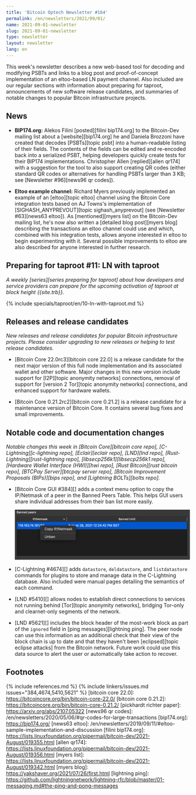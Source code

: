 ```yaml
---
title: 'Bitcoin Optech Newsletter #164'
permalink: /en/newsletters/2021/09/01/
name: 2021-09-01-newsletter
slug: 2021-09-01-newsletter
type: newsletter
layout: newsletter
lang: en
---
```

This week's newsletter describes a new web-based tool for decoding and
modifying PSBTs and links to a blog post and proof-of-concept
implementation of an eltoo-based LN payment channel.  Also included are
our regular sections with information about preparing for taproot,
announcements of new software release candidates, and summaries of
notable changes to popular Bitcoin infrastructure projects.

## News

- **BIP174.org:** Alekos Filini [posted][filini bip174.org] to the Bitcoin-Dev mailing
  list about a [website][bip174.org] he and Daniela Brozzoni have
  created that decodes [PSBTs][topic psbt] into a human-readable listing of their
  fields.  The contents of the fields can be edited and re-encoded back
  into a serialized PSBT, helping developers quickly create tests for
  their BIP174 implementations.  Christopher Allen [replied][allen
  qr174] with a suggestion for the tool to also support creating QR
  codes (either standard QR codes or alternatives for handling PSBTs
  larger than 3 KB; see [Newsletter #96][news96 qr codes]).

- **Eltoo example channel:** Richard Myers previously implemented an
  example of an [eltoo][topic eltoo] channel using the Bitcoin Core
  integration tests based on AJ Towns's implementation of
  [SIGHASH_ANYPREVOUT][topic sighash_anyprevout] (see [Newsletter
  #63][news63 eltoo]).  As [mentioned][myers list] on the Bitcoin-Dev mailing
  list, he's now also written a [detailed blog post][myers blog] describing the
  transactions an eltoo channel could use and which, combined with his
  integration tests, allows anyone interested in eltoo to begin
  experimenting with it.  Several possible improvements to eltoo are
  also described for anyone interested in further research.

## Preparing for taproot #11: LN with taproot

*A weekly [series][series preparing for taproot] about how developers
and service providers can prepare for the upcoming activation of taproot
at block height {{site.trb}}.*

{% include specials/taproot/en/10-ln-with-taproot.md %}

## Releases and release candidates

*New releases and release candidates for popular Bitcoin infrastructure
projects.  Please consider upgrading to new releases or helping to test
release candidates.*

- [Bitcoin Core 22.0rc3][bitcoin core 22.0] is a release candidate
  for the next major version of this full node implementation and its
  associated wallet and other software. Major changes in this new
  version include support for [I2P][topic anonymity networks] connections,
  removal of support for [version 2 Tor][topic anonymity networks] connections,
  and enhanced support for hardware wallets.

- [Bitcoin Core 0.21.2rc2][bitcoin core 0.21.2] is a release candidate
  for a maintenance version of Bitcoin Core.  It contains several bug
  fixes and small improvements.

## Notable code and documentation changes

*Notable changes this week in [Bitcoin Core][bitcoin core repo],
[C-Lightning][c-lightning repo], [Eclair][eclair repo], [LND][lnd repo],
[Rust-Lightning][rust-lightning repo], [libsecp256k1][libsecp256k1
repo], [Hardware Wallet Interface (HWI)][hwi repo],
[Rust Bitcoin][rust bitcoin repo], [BTCPay Server][btcpay server repo],
[Bitcoin Improvement Proposals (BIPs)][bips repo], and [Lightning
BOLTs][bolts repo].*

- [Bitcoin Core GUI #384][] adds a context menu option to copy the IP/Netmask of a peer in the
  Banned Peers Table. This helps GUI users share individual addresses from their ban list more
  easily.

  ![Screenshot of GUI Copy IP/Netmask Context Menu Option](/img/posts/2021-09-gui-copy-banned-peer.png)

- [C-Lightning #4674][] adds `datastore`, `deldatastore`, and `listdatastore`
  commands for plugins to store and manage data in the C-Lightning database.
  Also included were manual pages detailing the semantics of each command.

- [LND #5410][] allows nodes to establish direct connections to services not
  running behind [Tor][topic anonymity networks], bridging Tor-only and
  clearnet-only segments of the network.

- [LND #5621][] includes the block header of the most-work block as part
  of the `ignored` field in [ping messages][lightning ping]. The peer node
  can use this information as an additional check that their view of the block
  chain is up to date and that they haven't been [eclipsed][topic eclipse attacks] from the Bitcoin
  network. Future work could use this data source to alert the user or
  automatically take action to recover.

## Footnotes

{% include references.md %}
{% include linkers/issues.md issues="384,4674,5410,5621" %}
[bitcoin core 22.0]: https://bitcoincore.org/bin/bitcoin-core-22.0/
[bitcoin core 0.21.2]: https://bitcoincore.org/bin/bitcoin-core-0.21.2/
[pickhardt richter paper]: https://arxiv.org/abs/2107.05322
[news96 qr codes]: /en/newsletters/2020/05/06/#qr-codes-for-large-transactions
[bip174.org]: https://bip174.org/
[news63 eltoo]: /en/newsletters/2019/09/11/#eltoo-sample-implementation-and-discussion
[filini bip174.org]: https://lists.linuxfoundation.org/pipermail/bitcoin-dev/2021-August/019355.html
[allen qr174]: https://lists.linuxfoundation.org/pipermail/bitcoin-dev/2021-August/019356.html
[myers list]: https://lists.linuxfoundation.org/pipermail/bitcoin-dev/2021-August/019342.html
[myers blog]: https://yakshaver.org/2021/07/26/first.html
[lightning ping]: https://github.com/lightningnetwork/lightning-rfc/blob/master/01-messaging.md#the-ping-and-pong-messages
